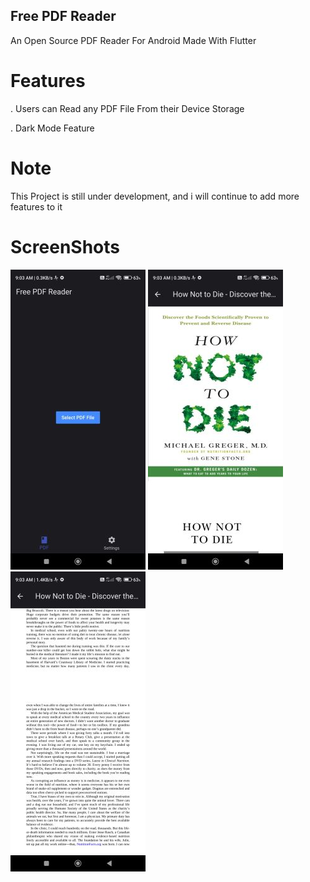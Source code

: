 ## Free PDF Reader

An Open Source PDF Reader For Android Made With Flutter

# Features
. Users can Read any PDF File From their Device Storage

. Dark Mode Feature

# Note
This Project is still under development, and i will continue to add more features to it

# ScreenShots
![Alt text](/assets/screenshots/Screenshot_2023-09-29-09-03-06-348_com.freepdfreader.pdf_reader.jpg)
![Alt text](/assets/screenshots/Screenshot_2023-09-29-09-03-17-729_com.freepdfreader.pdf_reader.jpg)
![Alt text](/assets/screenshots/Screenshot_2023-09-29-09-03-24-690_com.freepdfreader.pdf_reader.jpg)